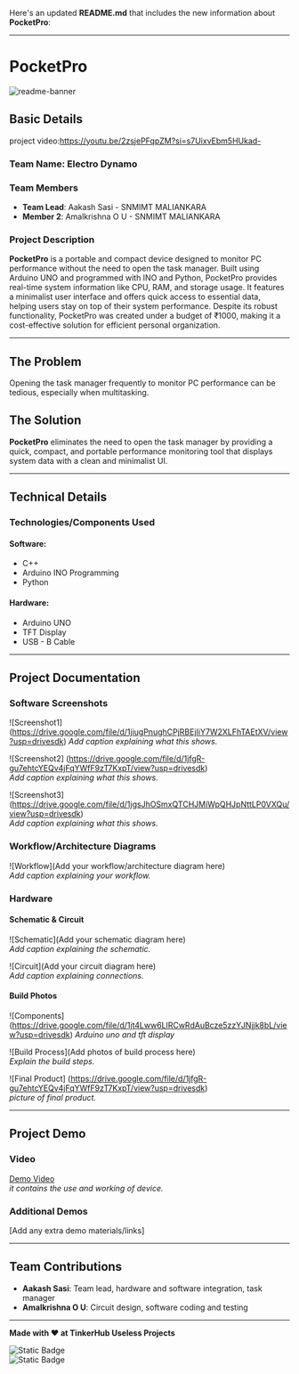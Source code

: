 Here's an updated **README.md** that includes the new information about **PocketPro**:

---

# PocketPro

![readme-banner](https://github.com/user-attachments/assets/35332e92-44cb-425b-9dff-27bcf1023c6c)

## Basic Details

project video:https://youtu.be/2zsjePFqpZM?si=s7UixvEbm5HUkad-

### Team Name: Electro Dynamo

### Team Members
- **Team Lead**: Aakash Sasi - SNMIMT MALIANKARA
- **Member 2**: Amalkrishna O U - SNMIMT MALIANKARA

### Project Description
**PocketPro** is a portable and compact device designed to monitor PC performance without the need to open the task manager. Built using Arduino UNO and programmed with INO and Python, PocketPro provides real-time system information like CPU, RAM, and storage usage. It features a minimalist user interface and offers quick access to essential data, helping users stay on top of their system performance. Despite its robust functionality, PocketPro was created under a budget of ₹1000, making it a cost-effective solution for efficient personal organization.

---

## The Problem
Opening the task manager frequently to monitor PC performance can be tedious, especially when multitasking.

## The Solution
**PocketPro** eliminates the need to open the task manager by providing a quick, compact, and portable performance monitoring tool that displays system data with a clean and minimalist UI.

---

## Technical Details

### Technologies/Components Used

#### Software:
- C++
- Arduino INO Programming
- Python

#### Hardware:
- Arduino UNO
- TFT Display
- USB - B Cable

---

## Project Documentation

### Software Screenshots
![Screenshot1]
(https://drive.google.com/file/d/1jiugPnughCPjRBEjIiY7W2XLFhTAEtXV/view?usp=drivesdk) 
_Add caption explaining what this shows._

![Screenshot2]
(https://drive.google.com/file/d/1jfgR-gu7ehtcYEQv4jFqYWfF9zT7KxpT/view?usp=drivesdk)  
_Add caption explaining what this shows._

![Screenshot3]
(https://drive.google.com/file/d/1jgsJhOSmxQTCHJMiWpQHJpNttLP0VXQu/view?usp=drivesdk)  
_Add caption explaining what this shows._

### Workflow/Architecture Diagrams
![Workflow](Add your workflow/architecture diagram here)  
_Add caption explaining your workflow._

### Hardware

#### Schematic & Circuit
![Schematic](Add your schematic diagram here)  
_Add caption explaining the schematic._

![Circuit](Add your circuit diagram here)  
_Add caption explaining connections._

#### Build Photos
![Components]
(https://drive.google.com/file/d/1jt4Lww6LlRCwRdAuBcze5zzYJNjjk8bL/view?usp=drivesdk) 
_Arduino uno and tft display_

![Build Process](Add photos of build process here)  
_Explain the build steps._

![Final Product]
(https://drive.google.com/file/d/1jfgR-gu7ehtcYEQv4jFqYWfF9zT7KxpT/view?usp=drivesdk)  
_picture of final product._

---

## Project Demo

### Video
[Demo Video](https://youtu.be/2zsjePFqpZM?si=7iE4V1QHy0t9nJE5)  
_it contains the use and working of device._

### Additional Demos
[Add any extra demo materials/links]

---

## Team Contributions

- **Aakash Sasi**: Team lead, hardware and software integration, task manager
- **Amalkrishna O U**: Circuit design, software coding and testing

---

**Made with ❤️ at TinkerHub Useless Projects**

![Static Badge](https://img.shields.io/badge/TinkerHub-24?color=%23000000&link=https%3A%2F%2Fwww.tinkerhub.org%2F)  
![Static Badge](https://img.shields.io/badge/UselessProject--24-24?link=https%3A%2F%2Fwww.tinkerhub.org%2Fevents%2FQ2Q1TQKX6Q%2FUseless%2520Projects)
